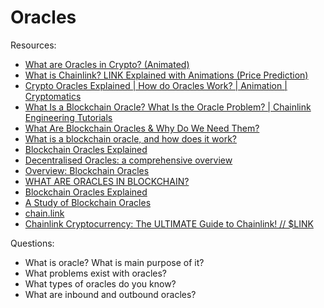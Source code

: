 # Oracles


Resources:

* [What are Oracles in Crypto? (Animated)](https://www.youtube.com/watch?v=uycQ7ReSt_c&t=3s)
* [What is Chainlink? LINK Explained with Animations (Price Prediction)](https://www.youtube.com/watch?v=GnXsJe2wZ_w)
* [Crypto Oracles Explained | How do Oracles Work? | Animation | Cryptomatics](https://www.youtube.com/watch?v=MNfXtMSgL0A)
* [What Is a Blockchain Oracle? What Is the Oracle Problem? | Chainlink Engineering Tutorials](https://www.youtube.com/watch?v=ZJfkNzyO7-U)
* [What Are Blockchain Oracles & Why Do We Need Them?](https://learn.bybit.com/blockchain/what-are-blockchain-oracles/)
* [What is a blockchain oracle, and how does it work?](https://cointelegraph.com/blockchain-for-beginners/what-is-a-blockchain-oracle-and-how-does-it-work)
* [Blockchain Oracles Explained](https://academy.binance.com/en/articles/blockchain-oracles-explained)
* [Decentralised Oracles: a comprehensive overview](https://medium.com/fabric-ventures/decentralised-oracles-a-comprehensive-overview-d3168b9a8841)
* [Overview: Blockchain Oracles](https://medium.com/momentum6/overview-blockchain-oracles-21007df8ea48)
* [WHAT ARE ORACLES IN BLOCKCHAIN?](https://www.horizen.io/blockchain-academy/technology/advanced/blockchain-oracle/)
* [Blockchain Oracles Explained](https://coin98.net/what-is-blockchain-oracle)
* [A Study of Blockchain Oracles](https://arxiv.org/pdf/2004.07140.pdf)
* [chain.link](https://chain.link/use-cases)
* [Chainlink Cryptocurrency: The ULTIMATE Guide to Chainlink! // $LINK](https://www.youtube.com/watch?v=m_1uDhsnghw&list=PLZWRruJDdjy2qkkV-T0hluz83rlG6gwXa)

Questions:
* What is oracle? What is main purpose of it?
* What problems exist with oracles?
* What types of oracles do you know?
* What are inbound and outbound oracles?
